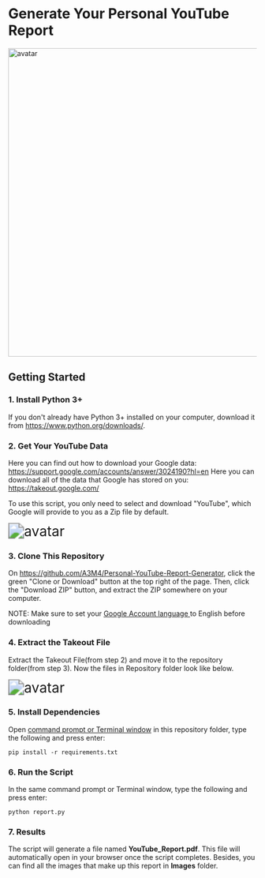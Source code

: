 # Generate Your Personal YouTube Report
<img src="https://i.ibb.co/HngnXpn/You-Tube-Report.png" alt="avatar" width="571" height="625">

## Getting Started

### 1. Install Python 3+

If you don't already have Python 3+ installed on your computer, download it from https://www.python.org/downloads/. 

### 2. Get Your YouTube Data

Here you can find out how to download your Google data: https://support.google.com/accounts/answer/3024190?hl=en
Here you can download all of the data that Google has stored on you: https://takeout.google.com/

To use this script, you only need to select and download "YouTube", which Google will provide to you as a Zip file by default.

<img src="https://i.ibb.co/Wk1LZ7N/Screenshot-4.png" alt="avatar" style="zoom: 200%;" />

### 3. Clone This Repository

On https://github.com/A3M4/Personal-YouTube-Report-Generator, click the green "Clone or Download" button at the top right of the page. Then, click the "Download ZIP" button, and extract the ZIP somewhere on your computer.

NOTE: Make sure to set your [Google Account language ](https://support.google.com/accounts/answer/32047)to English before downloading

### 4. Extract the Takeout File

Extract the Takeout File(from step 2) and move it to the repository folder(from step 3). Now the files in Repository folder look like below.



<img src="https://i.ibb.co/R4D5yHn/Screenshot-2.png" alt="avatar" style="zoom: 200%;" />

### 5. Install Dependencies

Open [command prompt or Terminal window](https://tutorial.djangogirls.org/en/intro_to_command_line/#what-is-the-command-line) in this repository folder, type the following and press enter:

```
pip install -r requirements.txt
```

### 6. Run the Script

In the same command prompt or Terminal window, type the following and press enter:

```
python report.py
```

### 7. Results

The script will generate a file named **YouTube_Report.pdf**. This file will automatically open in your browser once the script completes. Besides, you can find all the images that make up this report in **Images** folder.



